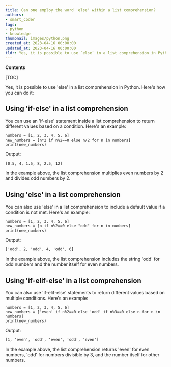 ```yaml
---
title: Can one employ the word 'else' within a list comprehension?
authors:
- smart_coder
tags:
- python
- knowledge
thumbnail: images/python.png
created_at: 2023-04-16 00:00:00
updated_at: 2023-04-16 00:00:00
tldr: Yes, it is possible to use `else` in a list comprehension in Python using ternary operators.
---
```


**Contents**

[TOC]

Yes, it is possible to use 'else' in a list comprehension in Python. Here's how you can do it:

## Using 'if-else' in a list comprehension

You can use an 'if-else' statement inside a list comprehension to return different values based on a condition. Here's an example:

```
numbers = [1, 2, 3, 4, 5, 6]
new_numbers = [n*2 if n%2==0 else n/2 for n in numbers]
print(new_numbers)
```

Output:
```
[0.5, 4, 1.5, 8, 2.5, 12]
```

In the example above, the list comprehension multiplies even numbers by 2 and divides odd numbers by 2.

## Using 'else' in a list comprehension

You can also use 'else' in a list comprehension to include a default value if a condition is not met. Here's an example:

```
numbers = [1, 2, 3, 4, 5, 6]
new_numbers = [n if n%2==0 else "odd" for n in numbers]
print(new_numbers)
```

Output:
```
['odd', 2, 'odd', 4, 'odd', 6]
```

In the example above, the list comprehension includes the string 'odd' for odd numbers and the number itself for even numbers.


## Using 'if-elif-else' in a list comprehension

You can also use 'if-elif-else' statements to return different values based on multiple conditions. Here's an example:

```
numbers = [1, 2, 3, 4, 5, 6]
new_numbers = ['even' if n%2==0 else 'odd' if n%3==0 else n for n in numbers]
print(new_numbers)
```

Output:
```
[1, 'even', 'odd', 'even', 'odd', 'even']
```

In the example above, the list comprehension returns 'even' for even numbers, 'odd' for numbers divisible by 3, and the number itself for other numbers.
